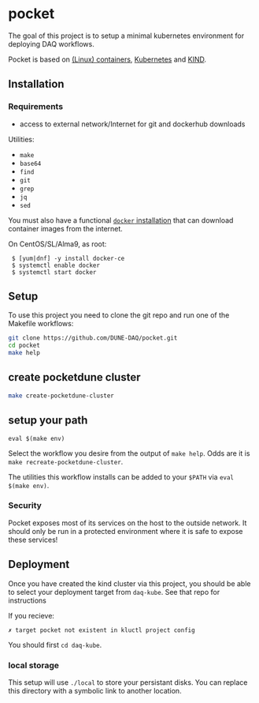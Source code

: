 # pocket

The goal of this project is to setup a minimal kubernetes environment for deploying DAQ workflows.

Pocket is based on [(Linux) containers](https://docker.io), [Kubernetes](https://kubernetes.io) and [KIND](https://kind.sigs.k8s.io).

## Installation

### Requirements

- access to external network/Internet for git and dockerhub downloads

Utilities:

- `make`
- `base64`
- `find`
- `git`
- `grep`
- `jq`
- `sed`

You must also have a functional [`docker` installation](https://docs.docker.com/engine/install/) that can download container images from the internet.

On CentOS/SL/Alma9, as root:
```
 $ [yum|dnf] -y install docker-ce
 $ systemctl enable docker
 $ systemctl start docker
```

## Setup

To use this project you need to clone the git repo and run one of the Makefile workflows:

```bash
git clone https://github.com/DUNE-DAQ/pocket.git
cd pocket
make help
```
## create pocketdune cluster

```bash
make create-pocketdune-cluster
```

## setup your path

```
eval $(make env)
```

Select the workflow you desire from the output of `make help`.  Odds are it is `make recreate-pocketdune-cluster`.

The utilities this workflow installs can be added to your `$PATH` via `eval $(make env)`.

### Security

Pocket exposes most of its services on the host to the outside network. It should only be run in a protected environment where it is safe to expose these services!

## Deployment

Once you have created the kind cluster via this project, you should be able to select your deployment target from `daq-kube`. See that repo for instructions

If you recieve:

```
✗ target pocket not existent in kluctl project config
```

You should first `cd daq-kube`.

### local storage

This setup will use `./local` to store your persistant disks. You can replace this directory with a symbolic link to another location.
